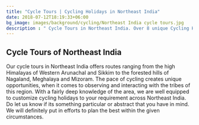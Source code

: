 ```yaml
---
title: "Cycle Tours | Cycling Holidays in Northeast India"
date: 2018-07-12T18:19:33+06:00
bg_image: images/background/cycling/Northeast India cycle tours.jpg
description : " Cycle Tours in Northeast India. Over 8 unique Cycling Holidays across the beautiful states of northeast India"
---
```


## Cycle Tours of Northeast India

Our cycle tours in Northeast India offers routes ranging from the high Himalayas of Western Arunachal and Sikkim to the forested hills of Nagaland, Meghalaya and Mizoram. The pace of cycling creates unique opportunities, when it comes to observing and interacting with the tribes of this region. With a fairly deep knowledge of the area, we are well equipped to customize cycling holidays to your requirement across Northeast India. Do let us know if its something particular or abstract that you have in mind. We will definitely put in efforts to plan the best within the given circumstances.